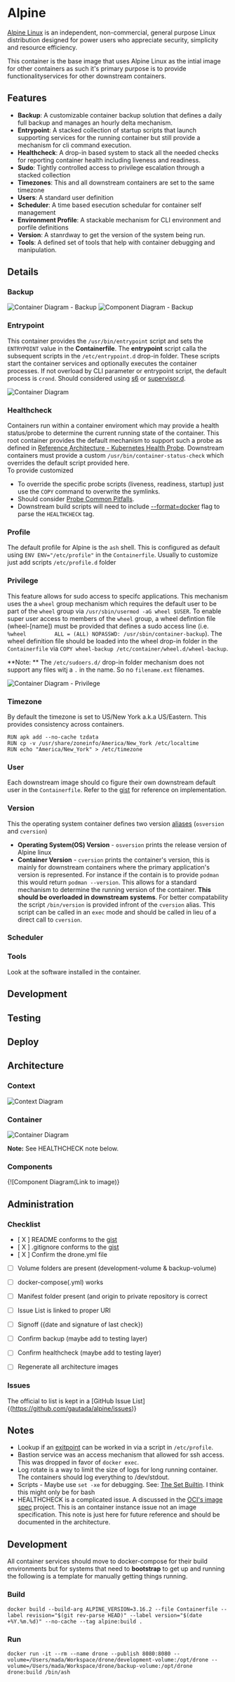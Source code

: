 # Alpine

[Alpine Linux](https://alpinelinux.org) is an independent, non-commercial, general purpose Linux distribution designed for power users who appreciate security, simplicity and resource efficiency.

This container is the base image that uses Alpine Linux as the intial image for other containers as such it's primary purpose is to provide functionalityservices for other downstream containers.

## Features

- **Backup**: A customizable container backup solution that defines a daily full backup and manages an hourly delta mechanism. 
- **Entrypoint**: A stacked collection of startup scripts that launch supporting services for the running container but still provide a mechanism for cli command execution.
- **Healthcheck**: A drop-in based system to stack all the needed checks for reporting container health including liveness and readiness.
- **Sudo**: Tightly controlled access to privilege escalation through a stacked collection
- **Timezones**: This and all downstream containers are set to the same timezone
- **Users**: A standard user definition
- **Scheduler**: A time based esecution schedular for container self management
- **Environment Profile**: A stackable mechanism for CLI environment and porfile definitions
- **Version**: A stanrdway to get the version of the system being run.
- **Tools**: A defined set of tools that help with container debugging and manipulation.

## Details

### Backup
![Container Diagram - Backup](https://www.plantuml.com/plantuml/png/hLLXRzis4FtkNy4Pm-O0JfJ4JheMGzF6zhfYMLl42V9X60oAEbk4AL8WAI-Uu_--esI9aYCNGTSWiCZZlNjtxuxIEsEfjbaYEZzmoKGM0VbrD0n6mvCKZM_thREHaXOUxLTEAPUW3vudgP8W3-77QqaJpWwTGYhKEl7mpizaCrqR2ydJH5hGgUO6PjjhbSc8wdMF2avDdmWQWkYJpPLTfx3jaojB5sZ-KN2vFC8ONq0R9JUpoQFTxc6k8Z1CuzDWR0lFi8ZUAOAhu-8FLqLItn8HmPM8FgGBwksRSVWqeYo6frO22ooMBqgzQaUJoTl_7zELPxe5GIrNqiGyzMGbt-QQRz5Zyr56yDZZxlUfDzSgmMPPzIrydvG5KnBXK-AUTEzYRWZ-qtpV9TGGUOQd3eT4X0q924ZUe9My9NcnURI_HaFoHL1fx_-y-RiNMvkQDq6GEWlEuR6naU3XoOBRE0jFkC9PFIxTWoE7_y2D9NUG8CI2Zx10SmbZAWaMDBCqei5PI2z_kQ23rnUlNiq7z9BHrwTmFWY7v_Epqy4PpMDE7Yd60rDBADDweMcISBau4NmE0JC16nwNYHvzFMR7SYjGfMhEo9XJ5uySaslAbbdQxNptuUXKuNfTffMCkdtCe5p08p2K91JWTbFaYZ81kekuwf9tmJ9t6koUSoKYvq8s7UATOfLfiIxzWXGqLn5dWRVNSRv8B0qpcx5IarbOAD6lwtHTsR1KdbgtAcp40RKIf3Z0nCcsdXOUp_cYIgkYEPmGrYkPNgUsS9gK6_8756Lm0RK3hYH9ir1mHfReSDGCPVXYHpPrgsOGRyNEhQY5jWY57BDv9fdZgbN-cpTvMMgY5KXI8NDfjlN6XZm71vdHWLitDQbdyTtQquWQPIdgncqkoTXl6dFfOtaZ2gRSnS5usqwz8flaQGJu37ochKMDGsoFoZGh6b6jN6kCMzpBSX0Ymjmr96fEybDYrKxTF05Flw8wfyVdI-YfPZ5VGQDwyjuR7Mk-k4FodJE9k0PcbSP9QNRJ4mQ9jC5AYIm1yv8yBDKBi3bHkV8oJ2eHg8n8Fj1HDLlEgSZZ5aJnTJdj4_-YQRdN_ZNZa0WxSFlRR3TSBX5KSPsr-xLTcezofPPWwkZpTay_5DSP5r43CcWdR4xoY0hHG0ttFJp5BT0cmyMURtr8yez1m_jotzktya5pMtJGZ_5Fk_wLmZUW_brrRy2qkFX8-rvjcfHtSII0IkU8dwBAoxtqVMZV_sSl0dG4BQaWbGknCRN4h2MBjPByNp2au3H4pUU6Mq0kVoleFxa6xn-cP2HK5f4fw1LdXJAcM3-x4aL-OSQMXPRJWVj4Lrj_yBbW916rb6X8bU7LrKHX3jRespJrXI3gCCQpxcCwqzy_Fynk9XycdyQzeyuxa56MYFy0)
![Component Diagram - Backup](https://www.plantuml.com/plantuml/svg/jLPjRzis4FxkNy4P0sO3IPGNfrsBeUbYUrsnh0toiduO1eEcpZOHYXH8oh3WvB-FegAJc2dgqBX54P5tzppFyOulVcyirJPBHEy7Bfd8OY2_Z4VHU7IGEkExfzRPM4aB6zlXfLo2VjQVf4g2V0u_oILDE7lE2wbGULB3Up-HxNLkB2JtKvUMJZKtC7iuLvcCgSu7L71gzeYWSn1xP7jcynGUziYPfKjd_b5mUJTq79UWZPBRsNHZ7vvWpc8mJBklSTmM_eDrwCUAkD5--S-DogI-XT61iOX8MPAYVJkPtuyfMy5zgu05jfB_AtLiHwXKsr-cT5OhNO6WbYjfLZn5CTJRdlC75x7zA6FO37Znztwmq2fnpRBgM_G-AGl6VIi5wUQaVxFYXhZ_rC_xX1eYZvotm3aXmaO412HldPMy8twndktlyOXS2YhjxPyN_mnMrgRcRHIbXILBnBwniU3pWoMtgsn-m9NRg_jLU3Giy1-uiUG64WUnK3CidRc2CPL4IvfP6jFeQ4vV_NnAJzwSldwzEA6l67rp2CSdyz7nukZmv8Xwpkc6EZumZOGohPUQ9WcNomF15n0n4x7HVfNei9kpPxaLhagupyY4quAFx9DpokwojD_R-UP0ja4_pbB16RTvVu_q9yq9R82voim55BCo5r8RIQfLaMS_e6DQoRY87rU3aERQPHvd0hI3zV3AwC-vBBnHPdJqE5ue4HTXPDiZJO6gJhDvMPszPktEqUQMprFRoBm0QYL8wN3o3yq4LYhJ8lSvW6LH2fghcBC8xUtvk1wud6RVAIcRU5JalX4IToPIHiqMcMJ5mMye_OQcbZHA647OC2YvSJLWPVTmjE02J36uTJ5Cvwc5cB1YNnAr8DvBh7eazkkgbxMcsY_BVJkNvSMfPYk-Xc1tabzhOw7f1pTE-Z6On5m3iqhdJoiAbc6FiMaTwjNQVCoqcf0_8A-Aq72uof4qcxiSoPqB28iOGuDf0grCwF1Ccg-fXHOgmvUFML_xKK22rWw2DHKyfbPvZh-gIK0JE9vTrCwscsjIUCONV9dGyXpXPDXev2o8YH9fexKIMG8cGe_vocbXoMnN_KN2dRKP6L_ORUHvKTE3GrHVTosrHqztwNTT-PqNVaTrts7PyQeCIlxr6zHIlGJhhqWSuVKznSkRofZuDSTuFdsGp-8AHFapyT1Xy8rlUVVmXVT8X1qvHqjmsmNoKQxLNOW-BhHQGkk7wJpZ8Wum9-sAuU-TCHKYG8s2Y43Y2cYeSFeqjYxq5yrjjOJMdopLqpuMG2K6jjMp5Nt1vPq3ULIOGt2iRWqc4KRvFdU7uBkBCRrIhwrdRSsvr6gJOvBDl8AB5vTJf9KdmWsnRa_2M3SAwm6X5CwxfK8OJZkbi8x1HTqXqW3uSJTzS7U4LtYNI0Z3QQTKy9pEWjddDMZYTtGnIrLiKc0EUFtxvo-pY-c7wQV9ODXx3pBE4l4l)

### Entrypoint
This container provides the `/usr/bin/entrypoint` script and sets the `ENTRYPOINT` value in the **Containerfile**. The **entrypoint** script calla the subsequent scripts in the `/etc/entrypoint.d` drop-in folder.  These scripts start the container services and optionally executes the container processes.  If not overload by CLI parameter or entrypoint script, the default process is `crond`. Should considered using [s6](https://skarnet.org/software/s6/overview.html) or [supervisor.d](http://supervisord.org).

![Container 
Diagram](https://www.plantuml.com/plantuml/svg/dL9nJzi-4Fq_dyA_w2UjaL82jC2Onife8pQf54GPqpHDaPDS6skE7SKNYQZqk-y2DAQT2XFv9_QxzzuzstTga9TOvTBvJwX4LYcmZyD-CEpl50H-saIZeLO8T_X2bGi5vTPwNcW5Qfj-L2kUYsHR5GgfwzpAdNViAG-jkeyVhHRJsY3azo6Log8K1gBbcQvKoikwmwNWncUIno1zjXXWNS3IPmFaSuB_bqBzziZZ2agZrI8Axt2veHcaO9AI_eQy4VxMFhP_YvR4xHMsHwBlERxfY91awlLKPD7U_hgrnHUZ-7x8ampk7xB_Quk1RN4DagFGocIYi5tQXpaJIs9qPgNEVORQVqE7dyC-kv9SuRUByQzEXbYO3q5GD0ZDHDTWAaMyCnUOLV6Eq3GttHKzy1hzkJ38RY0d2O9rc1EyaYKw3-QyGfxoO2_cX-yFUE_uuEXerkE72J_UXVrUtD-VxUtszZWz6WgKmDpsXTX8y7d9SzPbeSAoBhHGw3gEqmwXcwouhlzCw7fiuTZdU4QBm1hvpEBTTHpk8A7OiGJNMpFQeAtjPfLA7jwCDCxJy5BhKgkKoayBprPiaysMbcCoaB8fVvO5vMJJPa-4fUFG06m_sFfkh7bAgLwKsA1ZJWV9LlIj5sEPJJnJg-Ha-cDw4rv4uUJsw_Nbv2ASt9oCmjjmV7dLh5y9OCzgRLyrd7wv_1wDm_DmCkfupYceb8Rt3m00)
### Healthcheck

Containers run within a container enviroment which may provide a health status/probe to determine the 
current running state of the container.  This root container provides the default mechanism to support such 
a probe as defined in [Reference Architecture - Kubernetes Health 
Probe](https://github.com/gautada/celsus/blob/main/references/K8sHealthProbes.md). Downstream containers 
must provide a custom `/usr/bin/container-status-check` which overrides the default script provided here.  
To provide customized 

- To override the specific probe scripts (liveness, readiness, startup) just use the `COPY` command to 
overwrite the symlinks. 
- Should consider [Probe Common Pitfalls](https://loft.sh/blog/kubernetes-liveness-probes-examples-and-common-pitfalls/).
- Downstream build scripts will need to include [--format=docker](https://github.com/gautada/alpine-container/issues/15) flag to parse the `HEALTHCHECK` tag.

### Profile 
The default profile for Alpine is the `ash` shell.  This is configured as default using `ENV ENV="/etc/profile"` in the `Containerfile`. Usually to customize just add scripts `/etc/profile.d` folder

### Privilege

This feature allows for sudo access to specifc applications.  This mechanism uses the a `wheel` group mechanism which requires the default user to be part of the `wheel` group via `/usr/sbin/usermod -aG wheel $USER`. To enable super user access to members of the `wheel` group, a wheel defintion file (wheel-[name]) must be provided that defines a sudo access line (i.e. `%wheel         ALL = (ALL) NOPASSWD: /usr/sbin/container-backup`). The wheel definition file should be loaded into the wheel drop-in folder in the `Containerfile` via `COPY wheel-backup /etc/container/wheel.d/wheel-backup`.

**Note: ** The `/etc/sudoers.d/` drop-in folder mechanism does not support any files witj a `.` in the name.  So no `filename.ext` filenames.

![Container Diagram - Privilege](https://www.plantuml.com/plantuml/svg/fLH_Rzis4FrVdu8p1im2RAjft7OjXgQeRNG3qYveMkoFOL1fwIGJeqY1FpORZh_xZf9rIZmboB8W2Cd7U--TZdTvPnqtpbSo-aweJFeSs4-BURAOpse4tvwYwK8h1rltm2qN2iozzrMj5QZx-CkTufN8xhk5MkfTrTEZ7zZ-UcSTL3ShJClKHbX83--rLpatkp6NWji9atmDSiBs5svNms72BXml4VvU2lLdZ1fNOAnM-tIrTOSJpaKEDZEuMjHsy2ykieyLmTsq_S5TczHJ595CHMmbIPJm_N9zi-3P1cu63Hna6_MerEavJfm8_tzE5xtJPv3S2QtiHjHaHdxxz-A04VjVL0xRiGX_RyQ5qHK-bjDFyVka7TZE25U5PpRwiX6MuIzlpYF6BLDdU1juQCIoEGC9rHj4sLlMV6oZzljYpguaL-xhnyi_nXldQlicIUg0O1zEhSkbMCzAuJP-FHCQUtNQXITnu7yGrh4lK275GQzG8jpHCbqb9VUEvpmvM_ENFxxWvwzVl7fLdFEN6N_z39wVh-VFYxDdvsUyqLnjEUg1lPMGDwOqlAg4AcTI591aDidcqoxH-67Do0adiKhKPsmfUD1ZKtPbn5z2GWcZAABn6lsz0P1fQRIlHnFM7iEcHMAsZuwpDHvv2oPSVJskIoYubuvbPDP4nD7XjW6uB0GdnxNGCWVJ2bEFZaVMvnfjCEBs5fKBKORTHpHWtyBLDzQYtZJTo0eX0JrPxvWRNGlLcIP7lLb-Qj_xusHW3YbzI4fb86ZQGl40ZO8f10l0xbIWbwQq2BatBTH-H4PKfk4dQO9OyvgixZhWRWb7yLrJqXqmMFnNuGDsmyaxemwji8NCExwM44whvWGMPQgAgzo6yRQ-he-zDM4uPxQtGuEXOeMMe6G9E2qKNbZK0qOyb8i-W-mwdRAalCAUp7CAFpKc_YBu-T8WCnu8fHe_CfQ0T9ZLfaDPTqLyy0k8SMlwIBZqA3mGr4_OfUOvHJmuG3rqlQl2VsjYqSL0H1HT__phR-dbwiFgqt8SH-z0vRwI_m00)

### Timezone
By default the timezone is set to US/New York a.k.a US/Eastern.  This provides consistency across containers.
```
RUN apk add --no-cache tzdata
RUN cp -v /usr/share/zoneinfo/America/New_York /etc/localtime
RUN echo "America/New_York" > /etc/timezone
```

### User
Each downstream image should co figure their own downstream default user in the `Containerfile`. Refer to the [gist](https://gist.github.com/gautada/bd71914073b8e3a89ad13f0320b33010) for reference on implementation.

### Version
This the operating system container defines two version [aliases](https://linuxhandbook.com/linux-alias-command/) (`osversion` and `cversion`)
- **Operating System(OS) Version** - `osversion` prints the release version of Alpine linux
- **Container Version** - `cversion` prints the container's version, this is mainly for downstream containers where the primary application's version is represented. For instance if the contain is to provide `podman` this would return `podman --version`. This allows for a standard mechanism to determine the running version of the container. **This should be overloaded in downstream systems**. For better compatability the script `/bin/version` is provided infront of the `cversion` alias.  This script can be called in an `exec` mode and should be called in lieu of a direct call to `cversion`.

### Scheduler


### Tools
Look at the software installed in the container.

## Development

## Testing

## Deploy

## Architecture

### Context

![Context Diagram](https://www.plantuml.com/plantuml/png/VLF1Rjim3BtxArIV4c3hBZqCmp0WItiejWL1i-rI584ciubGYJ8akNCsvDz7oRPa1_1EbiZto2Vo-KgYK4q5xEFwvjtwvhfkjFfKN4sZ-xL13wt_JvPB13kRrxL1m3d-xGcvbc8k2xKo9vtfXPTU0IjxKUnMyeFbchrbArMJ39Rqb4Mn1UiCxkzQloW931QvAj-myeS3-tZN1vv2PCLuuu_6oZzGiORIxDaQpVmHcCI00rykYy-cmOhRqwAa-szZNmBr7hiwR9DZoWWA3A0b-rkmJikYb7YXO-3Fw30OLUIArb358hzpKLhJK8b0VqWd06ikODfKe4Fkst2utssPC8WWl3GOuFc5B-zTW7nfViNNGxpHegWzPUAJniKb7Ymurmqa7V4WiMLz8CAjKOeKBgTiUkYh510ektoaHgo_qdwXhOq35mHtD1UhPCMrgG9hstq2cOv4hAA7fiGeVwmW9GDtFRxqllegiMbZn_DKkr1Sncd-DAhHPC3X7XLGD-ay-PTDqXVlVusvN6IM7eZdqLOxRoEFqzwiTl7JsOwjlEVYI3xQUMFv8N3FnGEeoR96azUy3YEDY55uCfb-2GDiREPHKQ_S1w4aoTuBi7v0Zt_1PCOPRCfdSqUdjZurpvbHwnXqZvlLzwS1r_iYxKcJOtAL5CuxYA44oF5-p5m8QXQ6y0y0)

### Container

![Container Diagram](https://plantuml.com/plantuml/svg/dLDBRzim3BxxLwZ6WCI07vUSXdL1cnZheTk2PUqEHH4eDcSBbIL1eeCQMVxxv4ViEa4wOBwOvFSGHK9NJ2IyJ85yMioYnInKPS4_ErVZwcOX1S8hleDI9a1Vn0ib1OXB-cKbQC6IIoWeBgjYa3iJqlLZew3zRBHVLmQX-1DRI2lD36mEjx8KATNLb796ZKyutGBtoNwEbOA3J-P8Crl-m9buyQp72hIHOh-9N_5mefcdO19j_yPw8vnhs-F_HzjTg1dXSANcKdtzr14XoSM_kseikkcVMNVrpZeCmrRm0pX59eN9cNghQMKMdQBqoMyj2vyqnxUofyMCh3WL-F3r_dcQ8ohpCOfKNR5h2mocd6t3Z65URaCcxMg38psoCq2678ZRNvWi6SqqBKX0RhYo5TTn-dLEaYDjufC9RV1Wg7baxxmPdRkboKkfN9-ujyUe6T2rUsopQokHHPJH4cbAexHKd2KCgy7OzKQsTdQwKf89hAtZ8HlJSg0SyvforqPZs2vknpXaK3DMVJ8cbSQURl47SzQ5IN98IzxYwpuvRNN7j1JrAsfx7T8nSMTVWDrzJNhimZ41fUIcXdysWUSS76Tzz_tNvZx-4dzRJhs_)

**Note:** See HEALTHCHECK note below.

### Components

{![Component Diagram(Link to image)}

## Administration

### Checklist

- [ X ] README conforms to the [gist](https://gist.github.com/gautada/ec549c846e8e50daf355d01b06eb0665)
- [ X ] .gitignore conforms to the [gist](https://gist.github.com/gautada/3a0a4a76d3c7e4539e71fc02c7f599ad)
- [ X ] Confirm the drone.yml file
- [ ] Volume folders are present (development-volume & backup-volume)
- [ ] docker-compose(.yml) works
- [ ] Manifest folder present (and origin to private repository is correct
- [ ] Issue List is linked to proper URI
- [ ] Signoff ({date and signature of last check})
- [ ] Confirm backup (maybe add to testing layer)
- [ ] Confirm healthcheck (maybe add to testing layer)
- [ ] Regenerate all architecture images


### Issues

The official to list is kept in a [GitHub Issue List]{(https://github.com/gautada/alpine/issues)}

## Notes

- Lookup if an [exitpoint](https://github.com/gautada/alpine-container/issues/19) can be worked in via a script in `/etc/profile`.
- Bastion service was an access mechanism that allowed for ssh access.  This was dropped in favor of `docker exec`.
- Log rotate is a way to limit the size of logs for long running container.  The containers should log everything to /dev/stdout.
- Scripts - Maybe use `set -xe` for debugging. See: [The Set Builtin](https://www.gnu.org/software/bash/manual/bash.html#The-Set-Builtin). I think this might only be for bash
- HEALTHCHECK is a complicated issue.  A discussed in the [OCI's image spec](https://github.com/opencontainers/image-spec/issues/749) project. This is an container instance issue not an image specification.  This note is just here for future reference and should be documented in the architecture.











## Development

All container services should move to docker-compose for their build environments but for systems that need to **bootstrap** to get up and running the following is a template for manually getting things running.

### Build

```
docker build --build-arg ALPINE_VERSION=3.16.2 --file Containerfile --label revision="$(git rev-parse HEAD)" --label version="$(date +%Y.%m.%d)" --no-cache --tag alpine:build .
```

### Run

```
docker run -it --rm --name drone --publish 8080:8080 --volume=/Users/mada/Workspace/drone/development-volume:/opt/drone --volume=/Users/mada/Workspace/drone/backup-volume:/opt/drone drone:build /bin/ash
```


